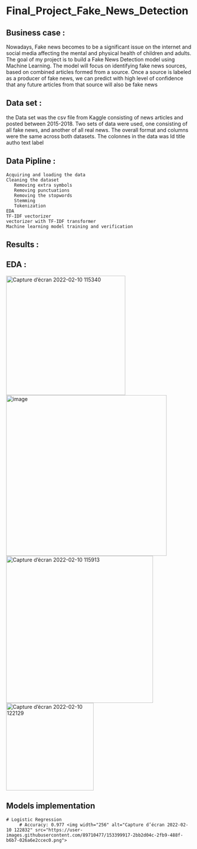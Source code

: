 # Final_Project_Fake_News_Detection

## Business case : 
 Nowadays, Fake news becomes to be a significant issue on the internet and social media affecting the mental and physical health of children and adults.
 The goal of my project is to build a Fake News Detection model using Machine Learning. The model will focus on identifying fake news sources, based on combined articles formed  from a source. Once a source is labeled as a producer of fake news, we can predict with high level of confidence that any future articles from that source will also be fake    news
 
 ## Data set : 
  the Data set was the csv file from Kaggle consisting of news articles and posted between 2015-2018. Two sets of data were used, one consisting of all fake news, and another     of all real news. The overall format and columns were the same across both datasets.
  The colonnes in the data was
     Id  title  autho  text  label
    
 ## Data Pipline :
    Acquiring and loading the data
    Cleaning the dataset
       Removing extra symbols 
       Removing punctuations
       Removing the stopwords
       Stemming
       Tokenization
    EDA
    TF-IDF vectorizer
    vectorizer with TF-IDF transformer
    Machine learning model training and verification
 ## Results : 
   ## EDA : 
  
 
 <img width="323" alt="Capture d’écran 2022-02-10 115340" src="https://user-images.githubusercontent.com/89710477/153392607-5f0a04ba-c723-4889-b05b-d45cc146069e.png"> <img width="435" alt="image" src="https://user-images.githubusercontent.com/89710477/153180271-33df28fb-2162-423c-9606-cf15408f4ad6.png"><img width="398" alt="Capture d’écran 2022-02-10 115913" src="https://user-images.githubusercontent.com/89710477/153395179-e240389c-f1e6-448d-a827-4c90ca1aa0de.png"><img width="237" alt="Capture d’écran 2022-02-10 122129" src="https://user-images.githubusercontent.com/89710477/153397143-44dd687c-68ab-4e1e-974b-7336d3aa3903.png">
   ## Models implementation 
    # Logistic Regression
         # Accuracy: 0.977 <img width="256" alt="Capture d’écran 2022-02-10 122832" src="https://user-images.githubusercontent.com/89710477/153399917-2bb2d04c-2fb9-488f-b6b7-026a6e2ccec0.png">


 
